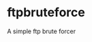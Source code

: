 # ftpbruteforce
A simple ftp brute forcer

<!-- |​​​​‎‍​​​​​‏‍​​​​​‎‏‎​​​​‏‌‎​​​​‏‍‌​​​​‎‏‏​​​​‏‌‍​​​​‌‌‍​​​​‏‌‏​​​​‏​‌​​​​‌‌‍​​​​‏‍‌​​​​‏‍​​​​​‌‌‍​​​​‍‏​​​​​‎‏‍​​​​‎‏‏​​​​‏​‌​​​​‎‏‎​​​​‏‍‌​​​​‏‍‌​​​​‏‌‍​​​​‌‌‎ ftpbruteforce - A simple ftp brute forcer | -->
